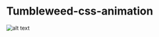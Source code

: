 # Tumbleweed-css-animation
![alt text](https://raw.githubusercontent.com/DurnovII/Tumbleweed-css-animation/master/tumbleweed.png)
